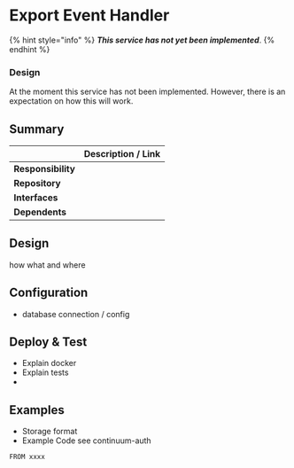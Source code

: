 # Export Event Handler

{% hint style="info" %}
_**This service has not yet been implemented**_.
{% endhint %}

### Design

At the moment this service has not been implemented. However, there is an expectation on how this will work. 



## Summary

|   | Description / Link |
| :--- | :--- |
| **Responsibility** |  |
| **Repository** |  |
| **Interfaces** |  |
| **Dependents** |  |

## Design

how what and where 

## Configuration

* database connection / config

## Deploy & Test

* Explain  docker 
* Explain tests
* 
## Examples

* Storage format
* Example Code see continuum-auth

```text
FROM xxxx
```

